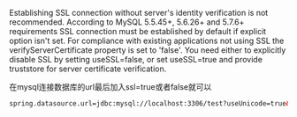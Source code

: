 Establishing SSL connection without server's identity verification is not recommended. According to MySQL 5.5.45+, 5.6.26+ and 5.7.6+ requirements SSL connection must be established by default if explicit option isn't set. For compliance with existing applications not using SSL the verifyServerCertificate property is set to 'false'. You need either to explicitly disable SSL by setting useSSL=false, or set useSSL=true and provide truststore for server certificate verification.


在mysql连接数据库的url最后加入ssl=true或者false就可以

```xml
spring.datasource.url=jdbc:mysql://localhost:3306/test?useUnicode=true&characterEncoding=utf-8&useSSL=true
```
